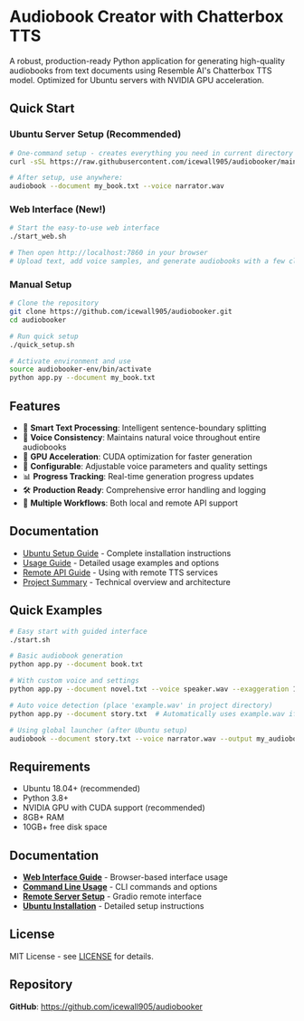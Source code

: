 # Audiobook Creator with Chatterbox TTS

A robust, production-ready Python application for generating high-quality audiobooks from text documents using Resemble AI's Chatterbox TTS model. Optimized for Ubuntu servers with NVIDIA GPU acceleration.

## Quick Start

### Ubuntu Server Setup (Recommended)

```bash
# One-command setup - creates everything you need in current directory
curl -sSL https://raw.githubusercontent.com/icewall905/audiobooker/main/setup_ubuntu.sh | bash

# After setup, use anywhere:
audiobook --document my_book.txt --voice narrator.wav
```

### Web Interface (New!)

```bash
# Start the easy-to-use web interface
./start_web.sh

# Then open http://localhost:7860 in your browser
# Upload text, add voice samples, and generate audiobooks with a few clicks!
```

### Manual Setup

```bash
# Clone the repository
git clone https://github.com/icewall905/audiobooker.git
cd audiobooker

# Run quick setup
./quick_setup.sh

# Activate environment and use
source audiobooker-env/bin/activate
python app.py --document my_book.txt
```

## Features

- 🎯 **Smart Text Processing**: Intelligent sentence-boundary splitting
- 🎤 **Voice Consistency**: Maintains natural voice throughout entire audiobooks
- 🚀 **GPU Acceleration**: CUDA optimization for faster generation
- 🔧 **Configurable**: Adjustable voice parameters and quality settings
- 📊 **Progress Tracking**: Real-time generation progress updates
- 🛠️ **Production Ready**: Comprehensive error handling and logging
- 📖 **Multiple Workflows**: Both local and remote API support

## Documentation

- [Ubuntu Setup Guide](UBUNTU_SETUP.md) - Complete installation instructions
- [Usage Guide](README_USAGE.md) - Detailed usage examples and options
- [Remote API Guide](README_REMOTE.md) - Using with remote TTS services
- [Project Summary](PROJECT_SUMMARY.md) - Technical overview and architecture

## Quick Examples

```bash
# Easy start with guided interface
./start.sh

# Basic audiobook generation
python app.py --document book.txt

# With custom voice and settings
python app.py --document novel.txt --voice speaker.wav --exaggeration 1.2 --cfg-weight 1.0

# Auto voice detection (place 'example.wav' in project directory)
python app.py --document story.txt  # Automatically uses example.wav if found

# Using global launcher (after Ubuntu setup)
audiobook --document story.txt --voice narrator.wav --output my_audiobook.wav
```

## Requirements

- Ubuntu 18.04+ (recommended)
- Python 3.8+
- NVIDIA GPU with CUDA support (recommended)
- 8GB+ RAM
- 10GB+ free disk space

## Documentation

- **[Web Interface Guide](README_WEB.md)** - Browser-based interface usage
- **[Command Line Usage](README_USAGE.md)** - CLI commands and options
- **[Remote Server Setup](README_REMOTE.md)** - Gradio remote interface
- **[Ubuntu Installation](UBUNTU_SETUP.md)** - Detailed setup instructions

## License

MIT License - see [LICENSE](LICENSE) for details.

## Repository

**GitHub**: https://github.com/icewall905/audiobooker
